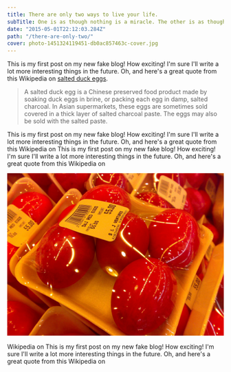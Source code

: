 ```yaml
---
title: There are only two ways to live your life. 
subTitle: One is as though nothing is a miracle. The other is as though everything is a miracle.
date: "2015-05-01T22:12:03.284Z"
path: "/there-are-only-two/"
cover: photo-1451324119451-db0ac857463c-cover.jpg
---
```


This is my first post on my new fake blog! How exciting! I'm sure I'll write a lot more interesting things in the future. Oh, and here's a great quote from this Wikipedia on [salted duck eggs](http://en.wikipedia.org/wiki/Salted_duck_egg).

>A salted duck egg is a Chinese preserved food product made by soaking duck eggs in brine, or packing each egg in damp, salted charcoal. In Asian supermarkets, these eggs are sometimes sold covered in a thick layer of salted charcoal paste. The eggs may also be sold with the salted paste.

This is my first post on my new fake blog! How exciting! I'm sure I'll write a lot more interesting things in the future. Oh, and here's a great quote from this Wikipedia on This is my first post on my new fake blog! How exciting! I'm sure I'll write a lot more interesting things in the future. Oh, and here's a great quote from this Wikipedia on 

![Chinese Salty Egg](./salty_egg.jpg "TO jest caption")

Wikipedia on This is my first post on my new fake blog! How exciting! I'm sure I'll write a lot more interesting things in the future. Oh, and here's a great quote from this Wikipedia on
